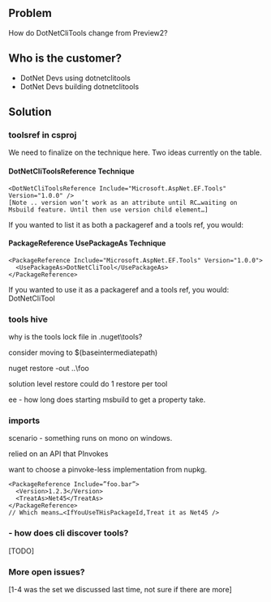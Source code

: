 ## Problem
How do DotNetCliTools change from Preview2?

## Who is the customer?
* DotNet Devs using dotnetclitools
* DotNet Devs building dotnetclitools

## Solution
### toolsref in csproj
We need to finalize on the technique here. Two ideas currently on the table.

#### DotNetCliToolsReference Technique
    <DotNetCliToolsReference Include="Microsoft.AspNet.EF.Tools" Version="1.0.0" />
    [Note .. version won’t work as an attribute until RC…waiting on Msbuild feature. Until then use version child element…]

If you wanted to list it as both a packageref and a tools ref, you would:
    <DotNetCliToolsReference Include="Microsoft.AspNet.EF.Tools" Version="1.0.0" />
    <PackageReference Include="Microsoft.AspNet.EF.Tools" />

#### PackageReference UsePackageAs Technique
    <PackageReference Include="Microsoft.AspNet.EF.Tools" Version="1.0.0">
      <UsePackageAs>DotNetCliTool</UsePackageAs>
    </PackageReference> 

If you wanted to use it as a packageref and a tools ref, you would:
    <PackageReference Include="Microsoft.AspNet.EF.Tools" Version="1.0.0">
      <UsePackageAs>DotNetCliTool</UsePackageAs>
    </PackageReference> 

### tools hive
why is the tools lock file in .nuget\tools?

consider moving to $(baseintermediatepath)

nuget restore -out ..\foo

solution level restore could do 1 restore per tool

ee - how long does starting msbuild to get a property take.

### imports
scenario - something runs on mono on windows.

relied on an API that PInvokes

want to choose a pinvoke-less implementation from nupkg.

    <PackageReference Include=”foo.bar”>
      <Version>1.2.3</Version>
      <TreatAs>Net45</TreatAs>
    </PackageReference>
    // Which means…<IfYouUseTHisPackageId,Treat it as Net45 />

### - how does cli discover tools?
[TODO]

### More open issues?
[1-4 was the set we discussed last time, not sure if there are more]
